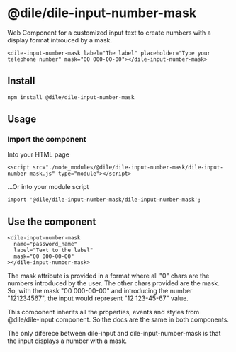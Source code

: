 # @dile/dile-input-number-mask

Web Component for a customized input text to create numbers with a display format introuced by a mask.

```
<dile-input-number-mask label="The label" placeholder="Type your telephone number" mask="00 000-00-00"></dile-input-number-mask>
```

## Install

```
npm install @dile/dile-input-number-mask
```

## Usage

### Import the component

Into your HTML page

```
<script src="./node_modules/@dile/dile-input-number-mask/dile-input-number-mask.js" type="module"></script>

```

...Or into your module script

```
import '@dile/dile-input-number-mask/dile-input-number-mask';
```

## Use the component

```
<dile-input-number-mask
  name="password_name"
  label="Text to the label"
  mask="00 000-00-00"
></dile-input-number-mask>
```

The mask attribute is provided in a format where all "0" chars are the numbers introduced by the user. The other chars provided are the mask. So, with the mask "00 000-00-00" and introducing the number "121234567", the input would represent "12 123-45-67" value.

This component inherits all the properties, events and styles from @dile/dile-input component. So the docs are the same in both components.

The only diferece between dile-input and dile-input-number-mask is that the input displays a number with a mask.